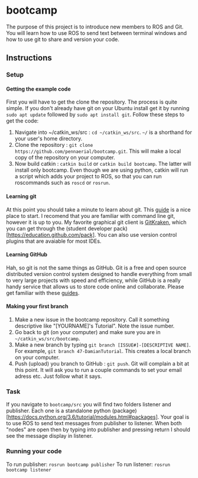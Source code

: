 # bootcamp
The purpose of this project is to introduce new members to ROS and Git. You will learn how to use ROS to send text between terminal windows and how to use git to share and version your code.
## Instructions
### Setup
#### Getting the example code
First you will have to get the clone the repository. The process is quite simple. If you don't already have git on your Ubuntu install get it by running `sudo apt update` followed by `sudo apt install git`. Follow these steps to get the code:
1. Navigate into ~/catkin_ws/src : `cd ~/catkin_ws/src`. `~/` is a shorthand for your user's home directory.
2. Clone the repository : `git clone https://github.com/pennaerial/bootcamp.git`. This will make a local copy of the repository on your computer.
3. Now build catkin : `catkin build` or `catkin build bootcamp`. The latter will install only bootcamp. Even though we are using python, catkin will run a script which adds your project to ROS, so that you can run roscommands such as `roscd` or `rosrun`.
#### Learning git
At this point you should take a minute to learn about git. This [guide](http://rogerdudler.github.io/git-guide/) is a nice place to start. I recomend that you are familiar with command line git, however it is up to you. My favorite graphical git client is [GitKraken](https://www.gitkraken.com/github-student-developer-pack#get-started), which you can get through the (student developer pack)[https://education.github.com/pack]. You can also use version control plugins that are avaiable for most IDEs.
#### Learning GitHub
Hah, so git is not the same things as GitHub. Git is a free and open source distributed version control system designed to handle everything from small to very large projects with speed and efficiency, while GitHub is a really handy service that allows us to store code online and collaborate. Please get familiar with these [guides](https://guides.github.com/).
#### Making your first branch
1. Make a new issue in the bootcamp repository. Call it something descriptive like "[YOURNAME]'s Tutorial". Note the issue number.
2. Go back to git (on your computer) and make sure you are in `~/catkin_ws/src/bootcamp`.
3. Make a new branch by typing `git branch [ISSUE#]-[DESCRIPTIVE NAME]`. For example, `git branch 47-DamianTutorial`. This creates a local branch on your computer.
4. Push (upload) you branch to GitHub : `git push`. Git will complain a bit at this point. It will ask you to run a couple commands to set your email adress etc. Just follow what it says.

### Task
If you navigate to `bootcamp/src` you will find two folders listener and publisher. Each one is a standalone python (package)[https://docs.python.org/3.6/tutorial/modules.html#packages]. Your goal is to use ROS to send text messages from publisher to listener. When both "nodes" are open then by typing into publisher and pressing return I should see the message display in listener.

### Running your code
To run publisher: `rosrun bootcamp publisher`
To run listener: `rosrun bootcamp listener`
